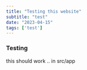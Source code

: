 ```yaml
---
title: "Testing this website"
subtitle: "test"
date: "2023-04-15"
tags: ['test']
---
```

### Testing 
this should work .. in src/app